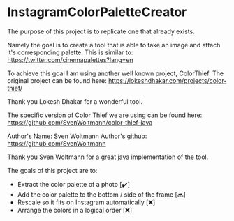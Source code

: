 # InstagramColorPaletteCreator


The purpose of this project is to replicate one that already exists.

Namely the goal is to create a tool that is able to take an image and attach it's corresponding palette. This is similar to: https://twitter.com/cinemapalettes?lang=en

To achieve this goal I am using another well known project, ColorThief. The original project can be found here: https://lokeshdhakar.com/projects/color-thief/

Thank you Lokesh Dhakar for a wonderful tool.

The specific version of Color Thief we are using can be found here: https://github.com/SvenWoltmann/color-thief-java

Author's Name: Sven Woltmann
Author's github: https://github.com/SvenWoltmann

Thank you Sven Woltmann for a great java implementation of the tool.

The goals of this project are to:

* Extract the color palette of a photo [✔️]
* Add the color palette to the bottom / side of the frame [🔜]
* Rescale so it fits on Instagram automatically [❌]
* Arrange the colors in a logical order [❌]
